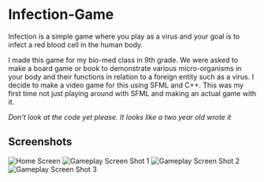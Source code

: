 # Infection-Game
Infection is a simple game where you play as a virus and your goal is to infect a red blood cell in the human body. 

I made this game for my bio-med class in 9th grade. We were asked to make a board game or book to demonstrate various micro-organisms in your body and their functions in relation to a foreign entity such as a virus. I decide to make a video game for this using SFML and C++. This was my first time not just playing around with SFML and making an actual game with it.

*Don't look at the code yet please. It looks like a two year old wrote it*

## Screenshots
![Home Screen](../master/screenshots/TitleScreenshot.PNG)
![Gameplay Screen Shot 1](../master/screenshots/GameplayScreenshot1.PNG)
![Gameplay Screen Shot 2](../master/screenshots/GameplayScreenShot2.PNG)
![Gameplay Screen Shot 3](../master/screenshots/GameplayScreenShot3.PNG)
